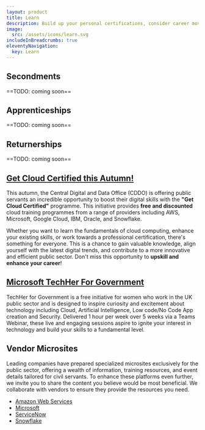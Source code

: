 ```yaml
---
layout: product
title: Learn
description: Build up your personal certifications, consider career moves, or industry placements to get your team cloud ready.
image:
  src: /assets/icons/learn.svg
includeInBreadcrumbs: true
eleventyNavigation:
  key: Learn
---
```


## Secondments

==TODO: coming soon==

## Apprenticeships

==TODO: coming soon==

## Returnerships

==TODO: coming soon==

## [Get Cloud Certified this Autumn!](https://digitalpeople.blog.gov.uk/2024/09/17/get-cloud-certified-this-autumn/)

This autumn, the Central Digital and Data Office (CDDO) is offering public servants an incredible opportunity to boost their digital skills with the **"Get Cloud Certified"** programme. This initiative provides **free and discounted** cloud training programmes from a range of providers including AWS, Microsoft, Google Cloud, IBM, Oracle, and Snowflake.

Whether you want to learn the fundamentals of cloud computing, enhance your existing skills, or work towards a professional certification, there's something for everyone. This is a chance to gain valuable knowledge, align yourself with the latest digital trends, and contribute to a more innovative and efficient public sector. Don't miss this opportunity to **upskill and enhance your career**!

## [Microsoft TechHer For Government](https://livesend.microsoft.com/i/Sxo0HY8fobkEVYXmO91aCJGWbbHL5gLHlU0Rgdfi2W5VPzLBCeqlanw___63TdPLUSSIGNTFLhFrsvxkoX8LPLUSSIGNbkKYj3XSc9g8pkdXjFnZdexkvyEfPLUSSIGN6cPLUSSIGNKPLUSSIGNdjity___Tgjf570Yqz1n)

TechHer for Government is a free initiative for women who work in the UK public sector and is designed to inspire curiosity and excitement about technology including Cloud, Artificial Intelligence, Low code/No Code App creation and Security. Delivered 1 hour per week over 5 weeks via a Teams Webinar, these live and engaging sessions aspire to ignite your interest in technology and build your skills to a fundamental level.

## Vendor Microsites

Leading companies have prepared specialized microsites exclusively for the public sector, offering a wealth of information, training resources, and event details tailored for civil servants. To enhance these platforms even further, we invite you to share the content you believe would be most beneficial. We collaborate with vendors to ensure they provide the resources you need.

- [Amazon Web Services](https://aws-experience.com/emea/uki/)
- [Microsoft](https://esi.microsoft.com/landing)
- [ServiceNow](https://your.servicenow.com/uk-government)
- [Snowflake](https://www.snowflake.com/en/solutions/industries/public-sector-uk/)
